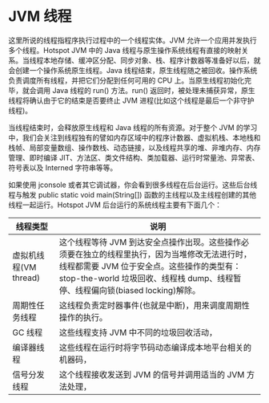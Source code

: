 # JVM 线程

这里所说的线程指程序执行过程中的一个线程实体。JVM 允许一个应用并发执行多个线程。Hotspot JVM 中的 Java 线程与原生操作系统线程有直接的映射关系。当线程本地存储、缓冲区分配、同步对象、栈、程序计数器等准备好以后，就会创建一个操作系统原生线程。Java 线程结束，原生线程随之被回收。操作系统负责调度所有线程，并把它们分配到任何可用的 CPU 上。当原生线程初始化完毕，就会调用 Java 线程的 run() 方法。run() 返回时，被处理未捕获异常，原生线程将确认由于它的结束是否要终止 JVM 进程(比如这个线程是最后一个非守护线程)。

当线程结束时，会释放原生线程和 Java 线程的所有资源。对于整个 JVM 的学习中，我们会关注到线程独有的譬如内存区域中的程序计数器、虚拟机栈、本地栈和栈帧、局部变量数组、操作数栈、动态链接，以及线程共享的堆、非堆内存、内存管理、即时编译 JIT、方法区、类文件结构、类加载器、运行时常量池、异常表、符号表以及 Interned 字符串等等。

如果使用 jconsole 或者其它调试器，你会看到很多线程在后台运行。这些后台线程与触发 public static void main(String[]) 函数的主线程以及主线程创建的其他线程一起运行。Hotspot JVM 后台运行的系统线程主要有下面几个：

| 线程类型              | 说明                                                                                                                                                                                                                         |
| --------------------- | ---------------------------------------------------------------------------------------------------------------------------------------------------------------------------------------------------------------------------- |
| 虚拟机线程(VM thread) | 这个线程等待 JVM 到达安全点操作出现。这些操作必须要在独立的线程里执行，因为当堆修改无法进行时，线程都需要 JVM 位于安全点。这些操作的类型有：stop-the-world 垃圾回收、线程栈 dump、线程暂停、线程偏向锁(biased locking)解除。 |
| 周期性任务线程        | 这线程负责定时器事件(也就是中断)，用来调度周期性操作的执行。                                                                                                                                                                 |
| GC 线程               | 这些线程支持 JVM 中不同的垃圾回收活动，                                                                                                                                                                                      |
| 编译器线程            | 这些线程在运行时将字节码动态编译成本地平台相关的机器码，                                                                                                                                                                     |
| 信号分发线程          | 这个线程接收发送到 JVM 的信号并调用适当的 JVM 方法处理，                                                                                                                                                                     |
